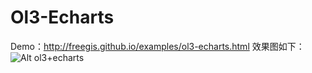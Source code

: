 # Ol3-Echarts
Demo：http://freegis.github.io/examples/ol3-echarts.html
效果图如下：
![Alt ol3+echarts](/images/demo/ol3-echarts.png "ol3+echarts效果图")
